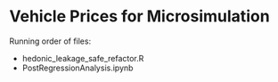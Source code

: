# Vehicle Prices for Microsimulation
Running order of files: 
- hedonic_leakage_safe_refactor.R
- PostRegressionAnalysis.ipynb
